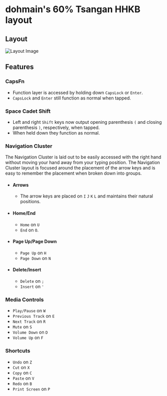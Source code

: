 # dohmain's 60% Tsangan HHKB layout
## Layout
![Layout Image](https://i.imgur.com/LfTyOF4.png)
## Features
### CapsFn
* Function layer is accessed by holding down `CapsLock` or `Enter`.
* `CapsLock` and `Enter` still function as normal when tapped.
### Space Cadet Shift
* Left and right `Shift` keys now output opening parenthesis `(` and closing parenthesis `)`, respectively, when tapped.
* When held down they function as normal.
### Navigation Cluster
The Navigation Cluster is laid out to be easily accessed with the right hand without moving your hand away from your typing position. The Navigation Cluster layout is focused around the placement of the arrow keys and is easy to remember the placement when broken down into groups.
* #### Arrows 
  * The arrow keys are placed on `I` `J` `K` `L` and maintains their natural positions.
* #### Home/End
  * `Home` on `U`
  * `End` on `O`.
* #### Page Up/Page Down
  * `Page Up` on `H` 
  * `Page Down` on `N`
* #### Delete/Insert
  * `Delete` on `;`
  * `Insert` on `'`
### Media Controls
  * `Play/Pause` on `W`
  * `Previous Track` on `E`
  * `Next Track` on `R`
  * `Mute` on `S`
  * `Volume Down` on `D`
  * `Volume Up` on `F`
### Shortcuts
  * `Undo` on `Z`
  * `Cut` on `X`
  * `Copy` on `C`
  * `Paste` on `V`
  * `Redo` on `B`
  * `Print Screen` on `P`
